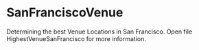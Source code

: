# SanFranciscoVenue
Determining the best Venue Locations in San Francisco. 
Open file HighestVenueSanFrancisco for more information. 
